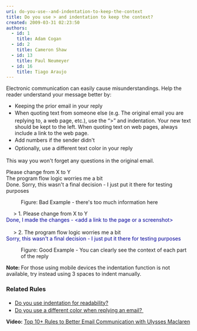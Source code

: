 ```yaml
---
uri: do-you-use--and-indentation-to-keep-the-context
title: Do you use > and indentation to keep the context?
created: 2009-03-31 02:23:50
authors:
  - id: 1
    title: Adam Cogan
  - id: 2
    title: Cameron Shaw
  - id: 13
    title: Paul Neumeyer
  - id: 16
    title: Tiago Araujo
---
```





<span class='intro'> 
  <p>​Electronic communication can easily cause misunderstandings. Help the reader understand your message better by&#58; <br></p>
<ul>
    <li>Keeping the prior email in your reply<br></li>
    <li><span style="line-height&#58;1.6;background-color&#58;initial;">When quoting text from someone else (e.g. The original email you are replying to, a web page, etc.), use the “&gt;” and indentation. Your new text should be kept to the left. When quoting text on web pages, always include a link to the web page.</span></li><li><span style="line-height&#58;1.6;background-color&#58;initial;">Add numbers if the sender didn't</span></li><li><span style="line-height&#58;1.6;background-color&#58;initial;">Optionally, use a different text&#160;color in your reply</span></li>
</ul>
 </span>

<p>This way you won't forget any questions in the original email.​​<br></p><p class="ssw15-rteElement-GreyBox">Please change from X to Y<br>The program flow logic worries me a bit&#160;<br>Done.&#160;Sorry, this wasn't a final decision - I just put it there for testing purposes<span style="background-color&#58;#ffffff;"> </span></p><dd class="ssw15-rteElement-FigureBad">Figure&#58; Bad Example - there's too much information here<br></dd>
<p class="ssw15-rteElement-GreyBox">&#160; &#160; &#160;&gt;&#160;1. Please change from X to Y<br><span style="color&#58;#000000;"><span style="color&#58;#000000;"><span style="color&#58;#000000;"><span style="color&#58;#000099;">Done, I made&#160;the changes - &lt;add a&#160;link to the page or a screenshot&gt;</span><br></span></span></span><br>&#160; &#160; &#160;&gt;&#160;2. The program flow logic worries me a bit&#160;​<br><span style="color&#58;#000099;"><span style="color&#58;#000099;"><span style="color&#58;#000099;"><span style="color&#58;#000099;"><span style="color&#58;#000099;">Sorry, this wasn't a final decision - I just put it there for testing purposes</span></span></span></span></span><span style="color&#58;#000099;">&#160;</span></p><dd class="ssw15-rteElement-FigureGood">Figure&#58; Good E​xample - You can clearly see the context of each part of the reply<br></dd><p class="ssw15-rteElement-P"><b>Note&#58; </b>For those using mobile devices the indentation function is not available, try instead using 3 spaces to indent manually​.<b></b><br></p><h3>Related Rules​<br></h3><ul><li> 
      <a href="/Pages/IndentationForReadability.aspx" style="line-height&#58;1.6;">Do you use&#160;indentation for readability?</a><br></li><li> 
      <a href="/_layouts/15/FIXUPREDIRECT.ASPX?WebId=3dfc0e07-e23a-4cbb-aac2-e778b71166a2&amp;TermSetId=07da3ddf-0924-4cd2-a6d4-a4809ae20160&amp;TermId=0795e4f6-f07a-478f-ab8f-9e6f33cbf424">Do you use a different color when replying an email?&#160;</a><br></li></ul><p>
   <strong>Video&#58;</strong>&#160;<a href="https&#58;//www.youtube.com/watch?v=LAqRokqq4jI">Top 10+&#160;Rules to Better Email Communication with Ulysses Maclaren</a> <br></p>


